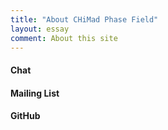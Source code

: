 ```yaml
---
title: "About CHiMad Phase Field"
layout: essay
comment: About this site
---
```


<h4> Chat </h4>

<h4> Mailing List </h4>

<h4> GitHub </h4>
